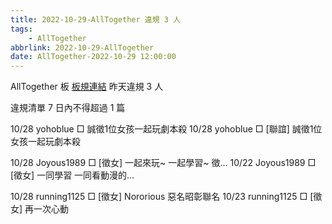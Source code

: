 ```yaml
---
title: 2022-10-29-AllTogether 違規 3 人
tags:
    - AllTogether
abbrlink: 2022-10-29-AllTogether
date: AllTogether-2022-10-29 12:00:00
---
```

AllTogether 板 [板規連結](https://www.ptt.cc/bbs/AllTogether/M.1643211430.A.5FB.html)
昨天違規 3 人
<!-- more -->

違規清單
7 日內不得超過 1 篇

10/28 yohoblue □ 誠徵1位女孩一起玩劇本殺
10/28 yohoblue □ [聯誼] 誠徵1位女孩一起玩劇本殺

10/28 Joyous1989 □ [徵女] 一起來玩~ 一起學習~ 徵…
10/22 Joyous1989 □ [徵女] 一同學習 一同看動漫的…

10/28 running1125 □ [徵女] Nororious 惡名昭彰聯名
10/23 running1125 □ [徵女] 再一次心動